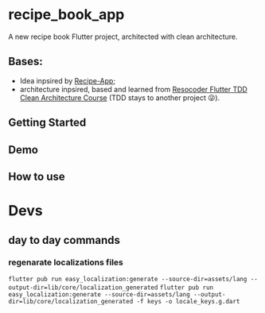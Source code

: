 # recipe_book_app

A new recipe book Flutter project, architected with clean architecture.

## Bases:

- Idea inpsired by [Recipe-App](https://github.com/florinpop17/app-ideas/blob/master/Projects/1-Beginner/Recipe-App.md);
- architecture inpsired, based and learned from [Resocoder Flutter TDD Clean Architecture Course](https://github.com/ResoCoder/flutter-tdd-clean-architecture-course) (TDD stays to another project 😜).

## Getting Started

## Demo

## How to use

# Devs

## day to day commands

### regenarate localizations files

`flutter pub run easy_localization:generate --source-dir=assets/lang --output-dir=lib/core/localization_generated`
`flutter pub run easy_localization:generate --source-dir=assets/lang --output-dir=lib/core/localization_generated -f keys -o locale_keys.g.dart`
